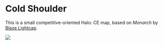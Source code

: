 # Cold Shoulder
This is a small competitive-oriented Halo: CE map, based on _Monarch_ by [Blaze Lightcap][blaze].

![](screenshot.png)

[blaze]: https://blazedillon.artstation.com/
